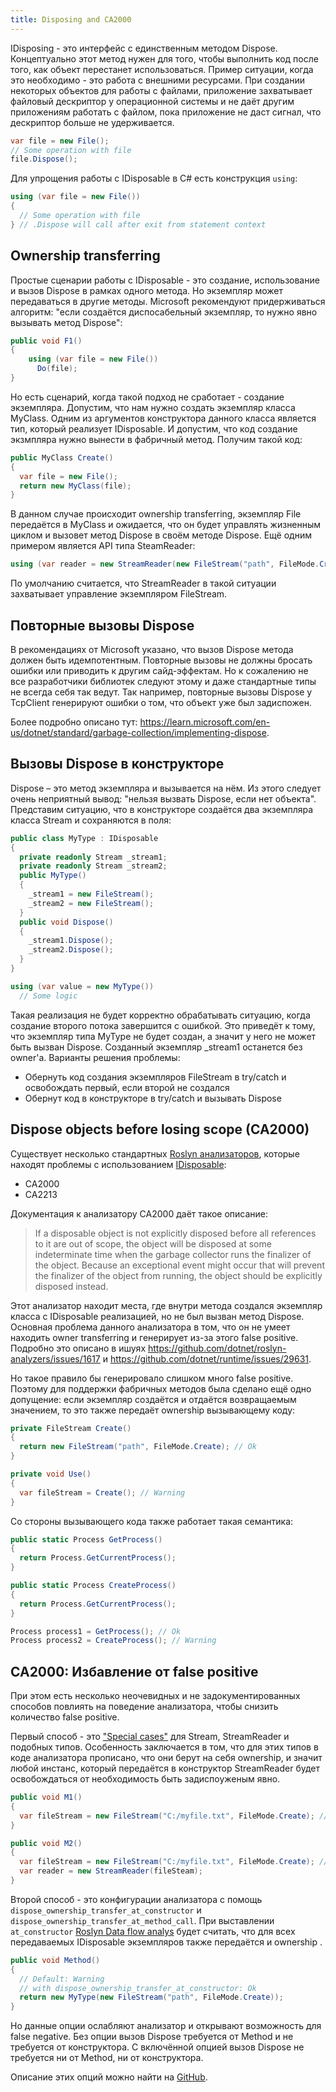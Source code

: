 ```yaml
---
title: Disposing and CA2000
---
```


IDisposing - это интерфейс с единственным методом Dispose. Концептуально этот метод нужен для того, чтобы выполнить код после того, как объект перестанет использоваться. Пример ситуации, когда это необходимо - это работа с внешними ресурсами. При создании некоторых объектов для работы с файлами, приложение захватывает файловый дескриптор у операционной системы и не даёт другим приложениям работать с файлом, пока приложение не даст сигнал, что дескриптор больше не удерживается.

```csharp
var file = new File();
// Some operation with file
file.Dispose();
```

Для упрощения работы с IDisposable в C# есть конструкция `using`:
```csharp
using (var file = new File())
{
  // Some operation with file
} // .Dispose will call after exit from statement context
```
## Ownership transferring 
Простые сценарии работы с IDisposable - это создание, использование и вызов Dispose в рамках одного метода. Но экземпляр может передаваться в другие методы. Microsoft рекомендуют придерживаться алгоритм: "если создаётся диспосабельный экземпляр, то нужно явно вызывать метод Dispose":
```csharp
public void F1()
{
	using (var file = new File())
	  Do(file);
}
```

Но есть сценарий, когда такой подход не сработает - создание экземпляра. Допустим, что нам нужно создать экземпляр класса MyClass. Одним из аргументов конструктора данного класса является тип, который реализует IDisposable. И допустим, что код создание экзмпляра нужно вынести в фабричный метод. Получим такой код:
```csharp
public MyClass Create()
{
  var file = new File();
  return new MyClass(file);
}
```

В данном случае происходит ownership transferring, экземпляр File передаётся в MyClass и ожидается, что он будет управлять жизненным циклом и вызовет метод Dispose в своём методе Dispose.
Ещё одним примером является API типа SteamReader:
```csharp
using (var reader = new StreamReader(new FileStream("path", FileMode.Create)))
```
По умолчанию считается, что StreamReader в такой ситуации захватывает управление экземпляром FileStream.

## Повторные вызовы Dispose
В рекомендациях от Microsoft указано, что вызов Dispose метода должен быть идемпотентным. Повторные вызовы не должны бросать ошибки или приводить к другим сайд-эффектам. Но к сожалению не все разработчики библиотек следуют этому и даже стандартные типы не всегда себя так ведут. Так например, повторные вызовы Dispose у TcpClient генерируют ошибки о том, что объект уже был задиспожен.

Более подробно описано тут: https://learn.microsoft.com/en-us/dotnet/standard/garbage-collection/implementing-dispose.
## Вызовы Dispose в конструкторе
Dispose – это метод экземпляра и вызывается на нём. Из этого следует очень неприятный вывод: "нельзя вызвать Dispose, если нет объекта". Представим ситуацию, что в конструкторе создаётся два экземпляра класса Stream и сохраняются в поля:
```csharp
public class MyType : IDisposable
{
  private readonly Stream _stream1;
  private readonly Stream _stream2;
  public MyType()
  {
    _stream1 = new FileStream();
    _stream2 = new FileStream();
  }
  public void Dispose()
  {
    _stream1.Dispose();
    _stream2.Dispose();
  }
}

using (var value = new MyType())
  // Some logic
```

Такая реализация не будет корректно обрабатывать ситуацию, когда создание второго потока завершится с ошибкой. Это приведёт к тому, что экземпляр типа MyType не будет создан, а значит у него не может быть вызван Dispose. Созданный экземпляр \_stream1 останется без owner'а. Варианты решения проблемы:
- Обернуть код создания экземпляров FileStream в try/catch и освобождать первый, если второй не создался
- Обернут код в конструкторе в try/catch и вызывать Dispose
## Dispose objects before losing scope (CA2000)

Существует несколько стандартных [Roslyn анализаторов](../../Knowledge%20base/Developing/Dotnet/Roslyn/Roslyn%20analyzers.md), которые находят проблемы с использованием [IDisposable](../../Knowledge%20base/Developing/Dotnet/CSharp/Instance%20disposing.md):
- CA2000
- CA2213

Документация к анализатору CA2000 даёт такое описание:
> If a disposable object is not explicitly disposed before all references to it are out of scope, the object will be disposed at some indeterminate time when the garbage collector runs the finalizer of the object. Because an exceptional event might occur that will prevent the finalizer of the object from running, the object should be explicitly disposed instead.

Этот анализатор находит места, где внутри метода создался экземпляр класса с IDisposable реализацией, но не был вызван метод Dispose. Основная проблема данного анализатора в том, что он не умеет находить owner transferring и генерирует из-за этого false positive. Подробно это описано в ишуях https://github.com/dotnet/roslyn-analyzers/issues/1617 и https://github.com/dotnet/runtime/issues/29631.

Но такое правило бы генерировало слишком много false positive. Поэтому для поддержки фабричных методов была сделано ещё одно допущение: если экземпляр создаётся и отдаётся возвращаемым значением, то это также передаёт ownership вызывающему коду:

```csharp
private FileStream Create()
{
  return new FileStream("path", FileMode.Create); // Ok
}

private void Use()
{
  var fileStream = Create(); // Warning
}
```

Со стороны вызывающего кода также работает такая семантика:
```csharp
public static Process GetProcess()
{
  return Process.GetCurrentProcess();
}

public static Process CreateProcess()
{
  return Process.GetCurrentProcess();
}

Process process1 = GetProcess(); // Ok
Process process2 = CreateProcess(); // Warning
```

## CA2000: Избавление от false positive

При этом есть несколько неочевидных и не задокументированных способов повлиять на поведение анализатора, чтобы снизить количество false positive.

Первый способ - это ["Special cases"](https://github.com/dotnet/docs/blob/main/docs/fundamentals/code-analysis/quality-rules/ca2000.md#special-cases) для Stream, StreamReader и подобных типов. Особенность заключается в том, что для этих типов в коде анализатора прописано, что они берут на себя ownership, и значит любой инстанс, который передаётся в конструктор StreamReader будет освобождаться от необходимость быть задиспоуженым явно.
```csharp
public void M1()
{
  var fileStream = new FileStream("C:/myfile.txt", FileMode.Create); // Warning
}

public void M2()
{
  var fileStream = new FileStream("C:/myfile.txt", FileMode.Create); // Ok
  var reader = new StreamReader(fileSteam);
}
```

Второй способ - это конфигурации анализатора с помощь `dispose_ownership_transfer_at_constructor` и `dispose_ownership_transfer_at_method_call`.
При выставлении `at_constructor` [Roslyn Data flow analys](../../Knowledge%20base/Developing/Dotnet/Roslyn/Roslyn%20Data%20flow%20analys.md) будет считать, что для всех передаваемых IDisposable экземпляров также передаётся и ownership .
```csharp
public void Method()
{
  // Default: Warning
  // with dispose_ownership_transfer_at_constructor: Ok
  return new MyType(new FileStream("path", FileMode.Create));
}
```

Но данные опции ослабляют анализатор и открывают возможность для false negative. Без опции вызов Dispose требуется от Method и не требуется от конструктора. С включённой опцией вызов Dispose не требуется ни от Method, ни от конструктора.

Описание этих опций можно найти на [GitHub](https://github.com/dotnet/roslyn-analyzers/blob/main/docs/Analyzer%20Configuration.md#configure-dispose-ownership-transfer-for-disposable-objects-passed-as-arguments-to-method-calls).

